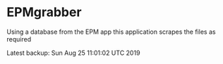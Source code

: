 # EPMgrabber
Using a database from the EPM app this application scrapes the files as required


Latest backup: Sun Aug 25 11:01:02 UTC 2019
